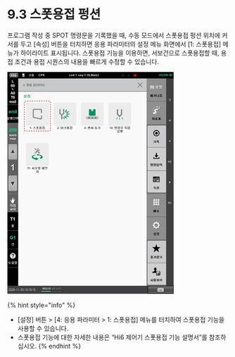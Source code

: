# 9.3 스폿용접 펑션

프로그램 작성 중 SPOT 명령문을 기록했을 때, 수동 모드에서 스폿용접 펑션 위치에 커서를 두고 \[속성\] 버튼을 터치하면 응용 파라미터의 설정 메뉴 화면에서 \[1: 스폿용접\] 메뉴가 하이라이트 표시됩니다. 스폿용접 기능을 이용하면, 서보건으로 스폿용접할 때, 용접 조건과 용접 시퀀스의 내용을 빠르게 수정할 수 있습니다.

![&#xADF8;&#xB9BC; 77 &#xC2A4;&#xD3FF;&#xC6A9;&#xC811; &#xD391;&#xC158;](../.gitbook/assets/image%20%28278%29.png)

{% hint style="info" %}
* \[설정\] 버튼 &gt; \[4: 응용 파라미터 &gt; 1: 스폿용접\] 메뉴를 터치하여 스폿용접 기능을 사용할 수 있습니다.
* 스폿용접 기능에 대한 자세한 내용은 “Hi6 제어기 스폿용접 기능 설명서”를 참조하십시오.
{% endhint %}

